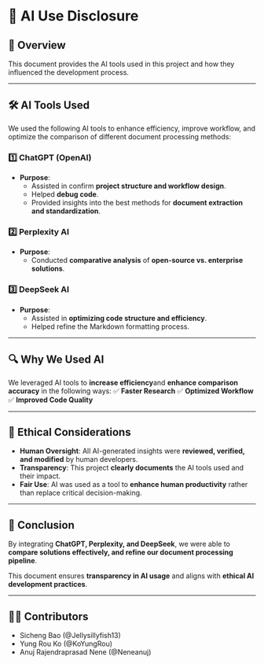 # 📝 AI Use Disclosure  

## **📌 Overview**  
This document provides the AI tools used in this project and how they influenced the development process.

---

## **🛠️ AI Tools Used**
We used the following AI tools to enhance efficiency, improve workflow, and optimize the comparison of different document processing methods:

### **1️⃣ ChatGPT (OpenAI)**
- **Purpose**:  
  - Assisted in confirm **project structure and workflow design**.
  - Helped **debug code**.
  - Provided insights into the best methods for **document extraction and standardization**.

### **2️⃣ Perplexity AI**
- **Purpose**:  
  - Conducted **comparative analysis** of **open-source vs. enterprise solutions**.

### **3️⃣ DeepSeek AI**
- **Purpose**:  
  - Assisted in **optimizing code structure and efficiency**.
  - Helped refine the Markdown formatting process.

---

## **🔍 Why We Used AI**
We leveraged AI tools to **increase efficiency**and **enhance comparison accuracy** in the following ways:
✅ **Faster Research**
✅ **Optimized Workflow** 
✅ **Improved Code Quality** 

---

## **📜 Ethical Considerations**
- **Human Oversight**: All AI-generated insights were **reviewed, verified, and modified** by human developers.
- **Transparency**: This project **clearly documents** the AI tools used and their impact.
- **Fair Use**: AI was used as a tool to **enhance human productivity** rather than replace critical decision-making.

---

## **📌 Conclusion**
By integrating **ChatGPT, Perplexity, and DeepSeek**, we were able to **compare solutions effectively, and refine our document processing pipeline**.  

This document ensures **transparency in AI usage** and aligns with **ethical AI development practices**.

---

## **👨‍💻 Contributors**
* Sicheng Bao (@Jellysillyfish13)
* Yung Rou Ko (@KoYungRou)
* Anuj Rajendraprasad Nene (@Neneanuj)

